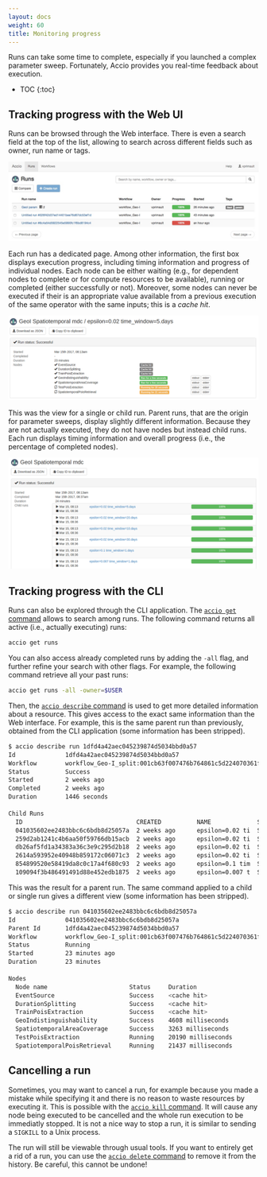 ```yaml
---
layout: docs
weight: 60
title: Monitoring progress
---
```


Runs can take some time to complete, especially if you launched a complex parameter sweep.
Fortunately, Accio provides you real-time feedback about execution.

* TOC
{:toc}

## Tracking progress with the Web UI

Runs can be browsed through the Web interface.
There is even a search field at the top of the list, allowing to search across different fields such as owner, run name or tags.

![Run list](../../images/ui/runs.jpeg)

Each run has a dedicated page.
Among other information, the first box displays execution progress, including timing information and progress of individual nodes.
Each node can be either waiting (e.g., for dependent nodes to complete or for compute resources to be available), running or completed (either successfully or not).
Moreover, some nodes can never be executed if their is an appropriate value available from a previous execution of the same operator with the same inputs; this is a *cache hit*.

![Run being executed](../../images/ui/run-running.png)

This was the view for a single or child run.
Parent runs, that are the origin for parameter sweeps, display slightly different information.
Because they are not actually executed, they do not have nodes but instead child runs.
Each run displays timing information and overall progress (i.e., the percentage of completed nodes).

![Parent run completed](../../images/ui/parent-run-completed.png)

## Tracking progress with the CLI

Runs can also be explored through the CLI application.
The [`accio get` command](../../reference/commands/get.html) allows to search among runs.
The following command returns all active (i.e., actually executing) runs:

```bash
accio get runs
```

You can also access already completed runs by adding the `-all` flag, and further refine your search with other flags.
For example, the following command retrieve all your past runs:

```bash
accio get runs -all -owner=$USER
```

Then, the [`accio describe` command](../../reference/commands/describe.html) is used to get more detailed information about a resource.
This gives access to the exact same information than the Web interface.
For example, this is the same parent run than previously, obtained from the CLI application (some information has been stripped).

```bash
$ accio describe run 1dfd4a42aec045239874d5034bbd0a57
Id              1dfd4a42aec045239874d5034bbd0a57
Workflow        workflow_Geo-I_split:001cb63f007476b764861c5d224070361f0ec5fd
Status          Success
Started         2 weeks ago
Completed       2 weeks ago
Duration        1446 seconds

Child Runs
  ID                                CREATED          NAME             STATUS
  041035602ee2483bbc6c6bdb8d25057a  2 weeks ago      epsilon=0.02 ti  Success
  259d2ab1241c4b6aa50f59766db15acb  2 weeks ago      epsilon=0.02 ti  Success
  db26af5fd1a34383a36c3e9c295d2b18  2 weeks ago      epsilon=0.02 ti  Success
  2614a593952e40948b859172c06071c3  2 weeks ago      epsilon=0.02 ti  Success
  854899520e58419da8c0c17a4f680c93  2 weeks ago      epsilon=0.1 tim  Success
  109094f3b486491491d88e452edb1875  2 weeks ago      epsilon=0.007 t  Success
```

This was the result for a parent run.
The same command applied to a child or single run gives a different view (some information has been stripped).

```bash
$ accio describe run 041035602ee2483bbc6c6bdb8d25057a
Id              041035602ee2483bbc6c6bdb8d25057a
Parent Id       1dfd4a42aec045239874d5034bbd0a57
Workflow        workflow_Geo-I_split:001cb63f007476b764861c5d224070361f0ec5fd
Status          Running
Started         23 minutes ago
Duration        23 minutes

Nodes
  Node name                       Status     Duration
  EventSource                     Success    <cache hit>
  DurationSplitting               Success    <cache hit>
  TrainPoisExtraction             Success    <cache hit>
  GeoIndistinguishability         Success    4608 milliseconds
  SpatiotemporalAreaCoverage      Success    3263 milliseconds
  TestPoisExtraction              Running    20190 milliseconds
  SpatiotemporalPoisRetrieval     Running    21437 milliseconds
```

## Cancelling a run

Sometimes, you may want to cancel a run, for example because you made a mistake while specifying it and there is no reason to waste resources by executing it.
This is possible with the [`accio kill` command](../../reference/commands/kill.html).
It will cause any node being executed to be cancelled and the whole run execution to be immediatly stopped.
It is not a nice way to stop a run, it is similar to sending a `SIGKILL` to a Unix process.

The run will still be viewable through usual tools.
If you want to entirely get a rid of a run, you can use the [`accio delete` command](../../reference/commands/delete.html) to remove it from the history.
Be careful, this cannot be undone!
